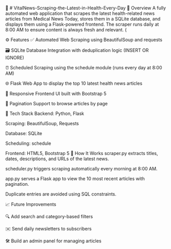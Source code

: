 📰 # VitalNews-Scraping-the-Latest-in-Health-Every-Day
📌 Overview
A fully automated web application that scrapes the latest health-related news articles from Medical News Today, stores them in a SQLite database, and displays them using a Flask-powered frontend. The scraper runs daily at 8:00 AM to ensure content is always fresh and relevant. (

⚙️ Features
✅ Automated Web Scraping using BeautifulSoup and requests

🗃️ SQLite Database Integration with deduplication logic (INSERT OR IGNORE)

⏰ Scheduled Scraping using the schedule module (runs every day at 8:00 AM)

🌐 Flask Web App to display the top 10 latest health news articles

📄 Responsive Frontend UI built with Bootstrap 5

📑 Pagination Support to browse articles by page

🧱 Tech Stack
Backend: Python, Flask

Scraping: BeautifulSoup, Requests

Database: SQLite

Scheduling: schedule

Frontend: HTML5, Bootstrap 5
🚀 How It Works
scraper.py extracts titles, dates, descriptions, and URLs of the latest news.

scheduler.py triggers scraping automatically every morning at 8:00 AM.

app.py serves a Flask app to view the 10 most recent articles with pagination.

Duplicate entries are avoided using SQL constraints.

📈 Future Improvements

🔍 Add search and category-based filters

✉️ Send daily newsletters to subscribers

🛠️ Build an admin panel for managing articles




